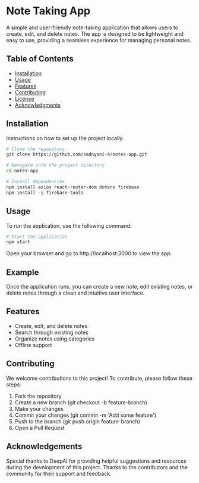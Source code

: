 # Note Taking App

A simple and user-friendly note-taking application that allows users to create, edit, and delete notes. The app is designed to be lightweight and easy to use, providing a seamless experience for managing personal notes.

## Table of Contents
- [Installation](#installation)
- [Usage](#usage)
- [Features](#features)
- [Contributing](#contributing)
- [License](#license)
- [Acknowledgments](#acknowledgments)

## Installation
Instructions on how to set up the project locally.
```bash
# Clone the repository
git clone https://github.com/sadnyani-4/notes-app.git

# Navigate into the project directory
cd notes-app

# Install dependencies
npm install axios react-router-dom dotenv firebase
npm install -g firebase-tools
```

## Usage
To run the application, use the following command:

```bash
# Start the application
npm start
```
Open your browser and go to http://localhost:3000 to view the app.

## Example
Once the application runs, you can create a new note, edit existing notes, or delete notes through a clean and intuitive user interface.

## Features
- Create, edit, and delete notes
- Search through existing notes
- Organize notes using categories
- Offline support

## Contributing
We welcome contributions to this project! To contribute, please follow these steps:
1. Fork the repository
2. Create a new branch (git checkout -b feature-branch)
3. Make your changes
4. Commit your changes (git commit -m 'Add some feature')
5. Push to the branch (git push origin feature-branch)
6. Open a Pull Request

## Acknowledgements
Special thanks to DeepAI for providing helpful suggestions and resources during the development of this project.
Thanks to the contributors and the community for their support and feedback.
